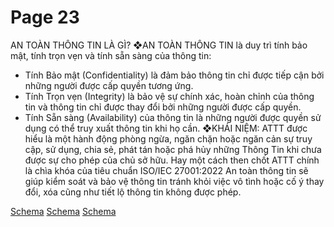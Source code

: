 # Page 23

AN TOÀN THÔNG TIN LÀ GÌ?
❖AN TOÀN THÔNG TIN là duy trì tính bảo mật, tính trọn vẹn và tính sẵn sàng của thông tin:
- Tính Bảo mật (Confidentiality) là đảm bảo thông tin chỉ được tiếp cận bởi những người được cấp
quyền tương ứng.
- Tính Trọn vẹn (Integrity) là bảo vệ sự chính xác, hoàn chỉnh của thông tin và thông tin chỉ được thay
đổi bởi những người được cấp quyền.
- Tính Sẵn sàng (Availability) của thông tin là những người được quyền sử dụng có thể truy xuất thông
tin khi họ cần.
❖KHÁI NIỆM:  ATTT được hiểu là một hành động phòng ngừa, ngăn chặn hoặc ngăn cản sự truy
cập, sử dụng, chia sẻ, phát tán hoặc phá hủy những Thông Tin khi chưa được sự cho phép của chủ
sở hữu. Hay một cách then chốt ATTT chính là chìa khóa của tiêu chuẩn ISO/IEC 27001:2022
An toàn thông tin sẽ giúp kiểm soát và bảo vệ thông tin tránh khỏi việc vô tình hoặc cố ý thay đổi, xóa cũng như tiết lộ
thông tin không được phép.

[Schema](page_23_img_0.png)
[Schema](page_23_img_1.png)
[Schema](page_23_img_2.png)
